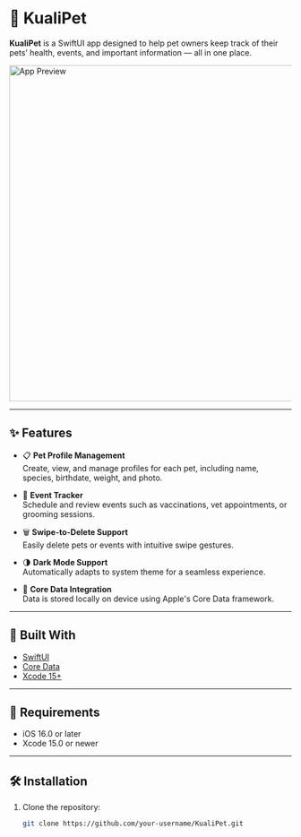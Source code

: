# 🐾 KualiPet

**KualiPet** is a SwiftUI app designed to help pet owners keep track of their pets’ health, events, and important information — all in one place.

<img src="preview.png" alt="App Preview" width="600"/>

---

## ✨ Features

- 📋 **Pet Profile Management**  
  Create, view, and manage profiles for each pet, including name, species, birthdate, weight, and photo.

- 📅 **Event Tracker**  
  Schedule and review events such as vaccinations, vet appointments, or grooming sessions.

- 🗑 **Swipe-to-Delete Support**  
  Easily delete pets or events with intuitive swipe gestures.

- 🌗 **Dark Mode Support**  
  Automatically adapts to system theme for a seamless experience.

- 💾 **Core Data Integration**  
  Data is stored locally on device using Apple's Core Data framework.

---

## 📱 Built With

- [SwiftUI](https://developer.apple.com/xcode/swiftui/)
- [Core Data](https://developer.apple.com/documentation/coredata/)
- [Xcode 15+](https://developer.apple.com/xcode/)

---

## 🧪 Requirements

- iOS 16.0 or later
- Xcode 15.0 or newer

---

## 🛠 Installation

1. Clone the repository:
   ```bash
   git clone https://github.com/your-username/KualiPet.git

